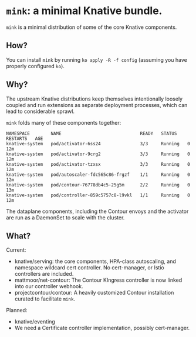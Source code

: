 # `mink`: a minimal Knative bundle.

`mink` is a minimal distribution of some of the core Knative components.

## How?

You can install `mink` by running `ko apply -R -f config` (assuming you have properly configured `ko`).


## Why?

The upstream Knative distributions keep themselves intentionally loosely coupled and run extensions as separate deployment processes, which can lead to considerable sprawl.

`mink` folds many of these components together:

```
NAMESPACE        NAME                              READY   STATUS    RESTARTS   AGE
knative-system   pod/activator-6ss24               3/3     Running   0          12m
knative-system   pod/activator-9crg2               3/3     Running   0          12m
knative-system   pod/activator-tzxsx               3/3     Running   0          12m
knative-system   pod/autoscaler-fdc565c86-frgzf    1/1     Running   0          12m
knative-system   pod/contour-76778db4c5-25g5m      2/2     Running   0          13m
knative-system   pod/controller-859c5757c8-l9vkl   1/1     Running   0          12m
```

The dataplane components, including the Contour envoys and the activator are run as a DaemonSet to scale with the cluster.


## What?

Current:
 - knative/serving: the core components, HPA-class autoscaling, and namespace wildcard cert controller.  No cert-manager, or Istio controllers are included.
 - mattmoor/net-contour: The Contour KIngress controller is now linked into our controller webhook.
 - projectcontour/contour: A heavily customized Contour installation curated to facilitate `mink`.

Planned:
 - knative/eventing
 - We need a Certificate controller implementation, possibly cert-manager.